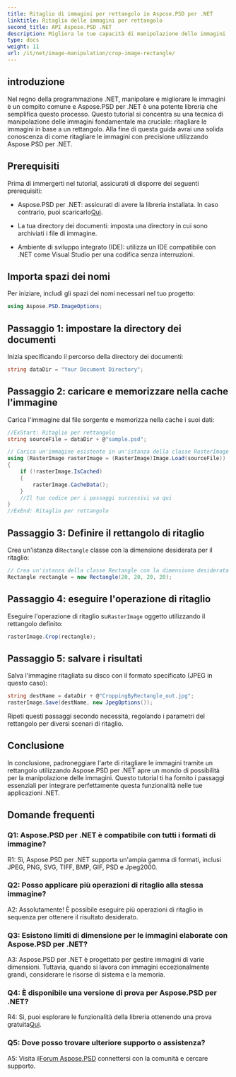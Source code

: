 ```yaml
---
title: Ritaglio di immagini per rettangolo in Aspose.PSD per .NET
linktitle: Ritaglio delle immagini per rettangolo
second_title: API Aspose.PSD .NET
description: Migliora le tue capacità di manipolazione delle immagini .NET con Aspose.PSD. Impara passo dopo passo il ritaglio delle immagini utilizzando i rettangoli per la massima precisione.
type: docs
weight: 11
url: /it/net/image-manipulation/crop-image-rectangle/
---
```

## introduzione

Nel regno della programmazione .NET, manipolare e migliorare le immagini è un compito comune e Aspose.PSD per .NET è una potente libreria che semplifica questo processo. Questo tutorial si concentra su una tecnica di manipolazione delle immagini fondamentale ma cruciale: ritagliare le immagini in base a un rettangolo. Alla fine di questa guida avrai una solida conoscenza di come ritagliare le immagini con precisione utilizzando Aspose.PSD per .NET.

## Prerequisiti

Prima di immergerti nel tutorial, assicurati di disporre dei seguenti prerequisiti:

-  Aspose.PSD per .NET: assicurati di avere la libreria installata. In caso contrario, puoi scaricarlo[Qui](https://releases.aspose.com/psd/net/).

- La tua directory dei documenti: imposta una directory in cui sono archiviati i file di immagine.

- Ambiente di sviluppo integrato (IDE): utilizza un IDE compatibile con .NET come Visual Studio per una codifica senza interruzioni.

## Importa spazi dei nomi

Per iniziare, includi gli spazi dei nomi necessari nel tuo progetto:

```csharp
using Aspose.PSD.ImageOptions;
```

## Passaggio 1: impostare la directory dei documenti

Inizia specificando il percorso della directory dei documenti:

```csharp
string dataDir = "Your Document Directory";
```

## Passaggio 2: caricare e memorizzare nella cache l'immagine

Carica l'immagine dal file sorgente e memorizza nella cache i suoi dati:

```csharp
//ExStart: Ritaglio per rettangolo
string sourceFile = dataDir + @"sample.psd";

// Carica un'immagine esistente in un'istanza della classe RasterImage
using (RasterImage rasterImage = (RasterImage)Image.Load(sourceFile))
{
    if (!rasterImage.IsCached)
    {
        rasterImage.CacheData();
    }
    //Il tuo codice per i passaggi successivi va qui
}
//ExEnd: Ritaglio per rettangolo
```

## Passaggio 3: Definire il rettangolo di ritaglio

 Crea un'istanza di`Rectangle` classe con la dimensione desiderata per il ritaglio:

```csharp
// Crea un'istanza della classe Rectangle con la dimensione desiderata
Rectangle rectangle = new Rectangle(20, 20, 20, 20);
```

## Passaggio 4: eseguire l'operazione di ritaglio

 Eseguire l'operazione di ritaglio su`RasterImage` oggetto utilizzando il rettangolo definito:

```csharp
rasterImage.Crop(rectangle);
```

## Passaggio 5: salvare i risultati

Salva l'immagine ritagliata su disco con il formato specificato (JPEG in questo caso):

```csharp
string destName = dataDir + @"CroppingByRectangle_out.jpg";
rasterImage.Save(destName, new JpegOptions());
```

Ripeti questi passaggi secondo necessità, regolando i parametri del rettangolo per diversi scenari di ritaglio.

## Conclusione

In conclusione, padroneggiare l'arte di ritagliare le immagini tramite un rettangolo utilizzando Aspose.PSD per .NET apre un mondo di possibilità per la manipolazione delle immagini. Questo tutorial ti ha fornito i passaggi essenziali per integrare perfettamente questa funzionalità nelle tue applicazioni .NET.

## Domande frequenti

### Q1: Aspose.PSD per .NET è compatibile con tutti i formati di immagine?

R1: Sì, Aspose.PSD per .NET supporta un'ampia gamma di formati, inclusi JPEG, PNG, SVG, TIFF, BMP, GIF, PSD e Jpeg2000.

### Q2: Posso applicare più operazioni di ritaglio alla stessa immagine?

A2: Assolutamente! È possibile eseguire più operazioni di ritaglio in sequenza per ottenere il risultato desiderato.

### Q3: Esistono limiti di dimensione per le immagini elaborate con Aspose.PSD per .NET?

A3: Aspose.PSD per .NET è progettato per gestire immagini di varie dimensioni. Tuttavia, quando si lavora con immagini eccezionalmente grandi, considerare le risorse di sistema e la memoria.

### Q4: È disponibile una versione di prova per Aspose.PSD per .NET?

 R4: Sì, puoi esplorare le funzionalità della libreria ottenendo una prova gratuita[Qui](https://releases.aspose.com/).

### Q5: Dove posso trovare ulteriore supporto o assistenza?

 A5: Visita il[Forum Aspose.PSD](https://forum.aspose.com/c/psd/34) connettersi con la comunità e cercare supporto.